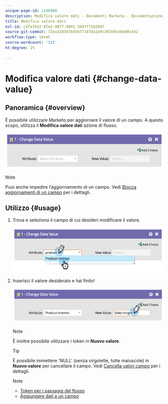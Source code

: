 ```yaml
---
unique-page-id: 1146960
description: Modifica valore dati - Documenti Marketo - Documentazione del prodotto
title: Modifica valore dati
exl-id: cdfa7632-87e2-407f-9891-3697771b5687
source-git-commit: 72e1d29347bd5b77107da1e9c30169cb6490c432
workflow-type: tm+mt
source-wordcount: '112'
ht-degree: 1%

---
```


# Modifica valore dati {#change-data-value}

## Panoramica {#overview}

È possibile utilizzare Marketo per aggiornare il valore di un campo. A questo scopo, utilizza il **Modifica valore dati** azione di flusso.

![](assets/image2014-9-22-11-3a15-3a34.png)

>[!NOTE]
>
>Puoi anche impedire l’aggiornamento di un campo. Vedi [Blocca aggiornamenti di un campo](/help/marketo/product-docs/administration/field-management/block-updates-to-a-field.md) per i dettagli.

## Utilizzo {#usage}

1. Trova e seleziona il campo di cui desideri modificare il valore.

   ![](assets/image2014-9-22-11-3a18-3a29.png)

1. Inserisci il valore desiderato e hai finito!

   ![](assets/image2014-9-22-11-3a18-3a38.png)

   >[!NOTE]
   >
   >È inoltre possibile utilizzare i token in **Nuovo valore**.

   >[!TIP]
   >
   >È possibile immettere &#39;NULL&#39; (senza virgolette, tutte maiuscole) in **Nuovo valore** per cancellare il campo. Vedi [Cancella valori campo](/help/marketo/product-docs/core-marketo-concepts/smart-campaigns/flow-actions/change-data-value/clear-field-values.md) per i dettagli.

   >[!NOTE]
   >
   >* [Token per i passaggi del flusso](/help/marketo/product-docs/core-marketo-concepts/smart-campaigns/flow-actions/use-tokens-in-flow-steps.md)
   >* [Aggiungere dati a un campo](/help/marketo/product-docs/core-marketo-concepts/smart-campaigns/flow-actions/append-data-to-a-field.md)

